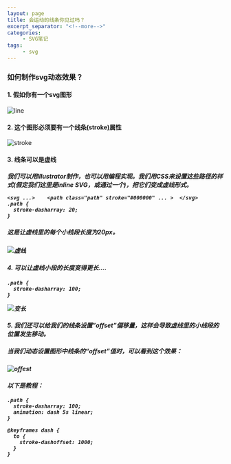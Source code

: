 ```yaml
---
layout: page
title: 会运动的线条你见过吗？
excerpt_separator: "<!--more-->"
categories:
     - SVG笔记
tags:
     - svg
---
```


### 如何制作svg动态效果？
#### 1. 假如你有一个svg图形
![line](http://www.webhek.com/wordpress/wp-content/uploads/2014/02/svg-shape.png)
#### 2. 这个图形必须要有一个线条(stroke)属性
![stroke](http://www.webhek.com/wordpress/wp-content/uploads/2014/02/svg-path-604x266.png)
#### 3. 线条可以是虚线
##### 我们可以用Illustrator制作，也可以用编程实现。我们用CSS来设置这些路径的样式(假定我们这里是inline SVG，或通过一个<object>)，把它们变成虚线形式。

```
<svg ...>    <path class="path" stroke="#000000" ... >  </svg>
.path {
  stroke-dasharray: 20;
}
```
##### 这是让虚线里的每个小线段长度为20px。
![虚线](http://www.webhek.com/wordpress/wp-content/uploads/2014/02/dashed-shape.png)
#### 4. 可以让虚线小段的长度变得更长….
```
.path {
  stroke-dasharray: 100;
}
```
![变长](http://www.webhek.com/wordpress/wp-content/uploads/2014/02/long-dashes.png)
#### 5. 我们还可以给我们的线条设置”offset”偏移量，这样会导致虚线里的小线段的位置发生移动。
##### 当我们动态设置图形中线条的“offset”值时，可以看到这个效果：
![offest](http://www.webhek.com/wordpress/wp-content/uploads/2014/02/animate-stroke.gif)
#### 以下是教程：
```
.path {
  stroke-dasharray: 100;
  animation: dash 5s linear;
}

@keyframes dash {
  to {
    stroke-dashoffset: 1000;
  }
}
```